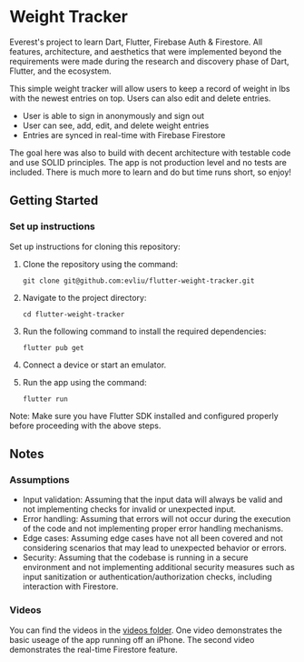 # Weight Tracker

Everest's project to learn Dart, Flutter, Firebase Auth & Firestore. All features, architecture, and aesthetics that were implemented beyond the requirements were made during the research and discovery phase of Dart, Flutter, and the ecosystem.

This simple weight tracker will allow users to keep a record of weight in lbs with the newest entries on top. Users can also edit and delete entries.

-   User is able to sign in anonymously and sign out
-   User can see, add, edit, and delete weight entries
-   Entries are synced in real-time with Firebase Firestore

The goal here was also to build with decent architecture with testable code and use SOLID principles. The app is not production level and no tests are included. There is much more to learn and do but time runs short, so enjoy!

## Getting Started

### Set up instructions

Set up instructions for cloning this repository:

1.  Clone the repository using the command:

    ```
    git clone git@github.com:evliu/flutter-weight-tracker.git
    ```

2.  Navigate to the project directory:

    ```
    cd flutter-weight-tracker
    ```

3.  Run the following command to install the required dependencies:

    ```
    flutter pub get
    ```

4.  Connect a device or start an emulator.

5.  Run the app using the command:
    ```
    flutter run
    ```

Note: Make sure you have Flutter SDK installed and configured properly before proceeding with the above steps.

## Notes

### Assumptions

-   Input validation: Assuming that the input data will always be valid and not implementing checks for invalid or unexpected input.
-   Error handling: Assuming that errors will not occur during the execution of the code and not implementing proper error handling mechanisms.
-   Edge cases: Assuming edge cases have not all been covered and not considering scenarios that may lead to unexpected behavior or errors.
-   Security: Assuming that the codebase is running in a secure environment and not implementing additional security measures such as input sanitization or authentication/authorization checks, including interaction with Firestore.

### Videos

You can find the videos in the [videos folder](/videos). One video demonstrates the basic useage of the app running off an iPhone. The second video demonstrates the real-time Firestore feature.
